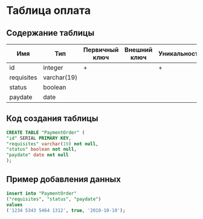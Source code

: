 # Таблица оплата

## Содержание таблицы

|Имя|Тип|Первичный ключ|Внешний ключ|Уникальность|Ограничение целостности|
|---|---|--------------|------------|------------|-----------------------|
|id|integer|+||+||
|requisites|varchar(19)||||not null|
|status|boolean||||not null|
|paydate|date||||not null|

## Код создания таблицы

```sql
CREATE TABLE "PaymentOrder" (
"id" SERIAL PRIMARY KEY,
"requisites" varchar(19) not null,
"status" boolean not null,
"paydate" date not null
);
```

## Пример добавления данных
```sql
insert into "PaymentOrder"
("requisites", "status", "paydate")
values
('1234 5343 5464 1312', true, '2010-10-10');
```
